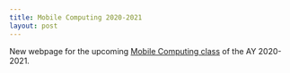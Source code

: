 ```yaml
---
title: Mobile Computing 2020-2021
layout: post
---
```


New webpage for the upcoming [Mobile Computing class]({{site.baseurl}}/pages/mobile2020-2021.html) of the AY 2020-2021.
